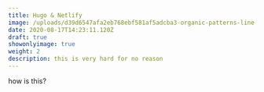 ```yaml
---
title: Hugo & Netlify
image: /uploads/d39d6547afa2eb768ebf581af5adcba3-organic-patterns-line-patterns.jpg
date: 2020-08-17T14:23:11.120Z
draft: true
showonlyimage: true
weight: 2
description: this is very hard for no reason
---
```

how is this?